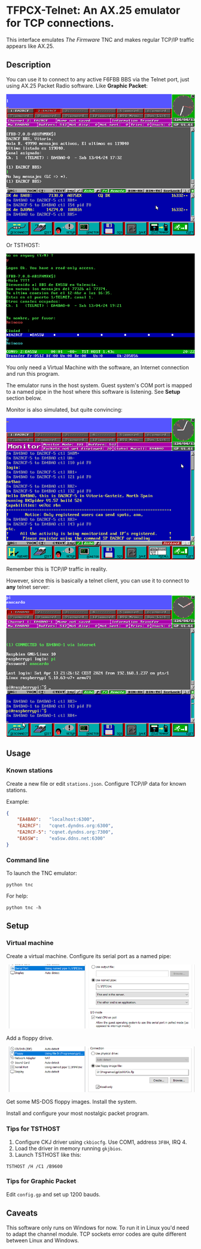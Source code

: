 # TFPCX-Telnet: An AX.25 emulator for TCP connections.

This interface emulates *The Firmware* TNC and makes regular TCP/IP traffic appears like AX.25.

## Description

You can use it to connect to any active F6FBB BBS via the Telnet port, just using AX.25 Packet Radio software. Like **Graphic Packet**:

![](img/gp_ea2rcf.png)


Or TSTHOST:

![](img/tsthost_ea5sw.png)

You only need a Virtual Machine with the software, an Internet connection and run this program.

The emulator runs in the host system. Guest system's COM port is mapped to a named pipe in the host where this software is listening. See **Setup** section below.

Monitor is also simulated, but quite convincing:

![](img/gp_monitor.png)

Remember this is TCP/IP traffic in reality.

However, since this is basically a telnet client, you can use it to connect to **any** telnet server:

![](img/gp_telnet.png)


## Usage

### Known stations

Create a new file or edit `stations.json`. Configure TCP/IP data for known stations.

Example:

```json
{
    "EA4BAO":   "localhost:6300",
    "EA2RCF":   "cqnet.dyndns.org:6300",
    "EA2RCF-5": "cqnet.dyndns.org:7300",
    "EA5SW":    "ea5sw.ddns.net:6300"
}
```

### Command line

To launch the TNC emulator:

```
python tnc
```

For help:

```
python tnc -h
```


## Setup

### Virtual machine

Create a virtual machine. Configure its serial port as a named pipe:

![](img/serial.png)

Add a floppy drive. 

![](img/floppy.png)

Get some MS-DOS floppy images. Install the system.

Install and configure your most nostalgic packet program.

### Tips for TSTHOST

1. Configure CKJ driver using `ckbiocfg`. Use COM1, address `3F8H`, IRQ 4.
1. Load the driver in memory running `gkjbios`.
1. Launch TSTHOST like this:

  ```
  TSTHOST /H /C1 /B9600
  ```


### Tips for Graphic Packet

Edit `config.gp` and set up 1200 bauds.

## Caveats

This software only runs on Windows for now. To run it in Linux you'd need to adapt the channel module. TCP sockets error codes are quite different between Linux and Windows.

